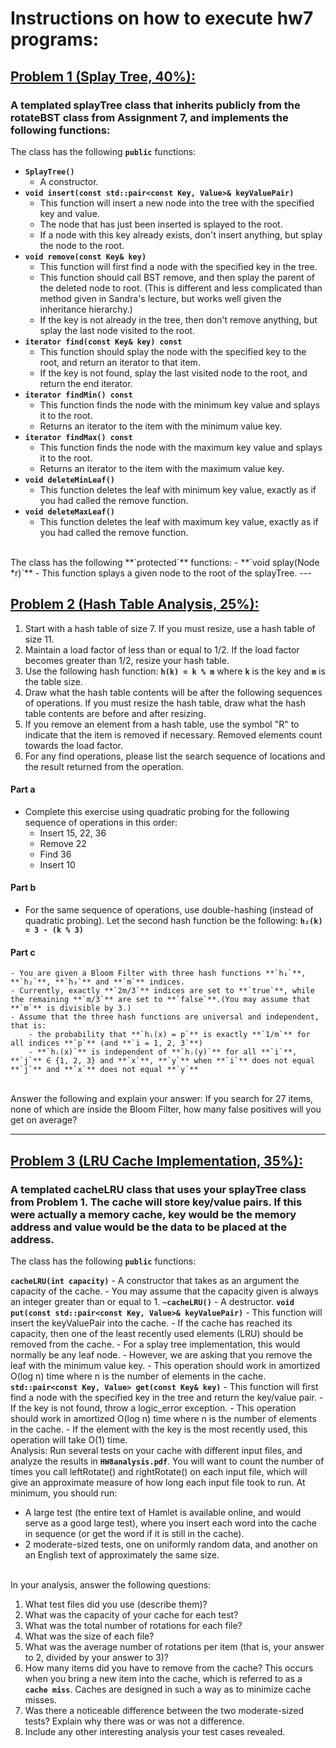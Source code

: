 # Instructions on how to execute hw7 programs:

## [Problem 1 (Splay Tree, 40%): ](splayTree.h)

### A templated splayTree class that inherits publicly from the rotateBST class from Assignment 7, and implements the following functions:

The class has the following **`public`** functions:
- **`SplayTree()`** 
	- A constructor.
- **`void insert(const std::pair<const Key, Value>& keyValuePair)`**
	- This function will insert a new node into the tree with the specified key and value. 
	- The node that has just been inserted is splayed to the root. 
	- If a node with this key already exists, don't insert anything, but splay the node to the root.
- **`void remove(const Key& key)`**
	- This function will first find a node with the specified key in the tree. 
	- This function should call BST remove, and then splay the parent of the deleted node to root. (This is different and less complicated than method given in Sandra's lecture, but works well given the inheritance hierarchy.) 
	- If the key is not already in the tree, then don't remove anything, but splay the last node visited to the root.
- **`iterator find(const Key& key) const`**
	- This function should splay the node with the specified key to the root, and return an iterator to that item. 
	- If the key is not found, splay the last visited node to the root, and return the end iterator.
- **`iterator findMin() const`**
	- This function finds the node with the minimum key value and splays it to the root. 
	- Returns an iterator to the item with the minimum value key.
- **`iterator findMax() const`**
	- This function finds the node with the maximum key value and splays it to the root. 
	- Returns an iterator to the item with the maximum value key.
- **`void deleteMinLeaf()`**
	- This function deletes the leaf with minimum key value, exactly as if you had called the remove function.
- **`void deleteMaxLeaf()`**
	- This function deletes the leaf with maximum key value, exactly as if you had called the remove function.
<br/>
The class has the following **`protected`** functions:
- **`void splay(Node<Key, Value> *r)`**
	- This function splays a given node to the root of the splayTree.
---

## [Problem 2 (Hash Table Analysis, 25%): ](HW8analysis.pdf)

1. Start with a hash table of size 7. If you must resize, use a hash table of size 11.
2. Maintain a load factor of less than or equal to 1/2. If the load factor becomes greater than 1/2, resize your hash table.
3. Use the following hash function: **`h(k) = k % m`** where **`k`** is the key and **`m`** is the table size.
4. Draw what the hash table contents will be after the following sequences of operations. If you must resize the hash table, draw what the hash table contents are before and after resizing.
5. If you remove an element from a hash table, use the symbol "R" to indicate that the item is removed if necessary. Removed elements count towards the load factor.
6. For any find operations, please list the search sequence of locations and the result returned from the operation.

#### Part a
- Complete this exercise using quadratic probing for the following sequence of operations in this order:
	- Insert 15, 22, 36
	- Remove 22
	- Find 36
	- Insert 10

#### Part b
- For the same sequence of operations, use double-hashing (instead of quadratic probing). Let the second hash function be the following: **`h₂(k) = 3 - (k % 3)`**

#### Part c
	- You are given a Bloom Filter with three hash functions **`h₁`**, **`h₂`**, **`h₃`** and **`m`** indices.
	- Currently, exactly **`2m/3`** indices are set to **`true`**, while the remaining **`m/3`** are set to **`false`**.(You may assume that **`m`** is divisible by 3.)
	- Assume that the three hash functions are universal and independent, that is:
		- the probability that **`hᵢ(x) = p`** is exactly **`1/m`** for all indices **`p`** (and **`i = 1, 2, 3`**)
		- **`hᵢ(x)`** is independent of **`hⱼ(y)`** for all **`i`**, **`j`** ∈ {1, 2, 3} and **`x`**, **`y`** when **`i`** does not equal **`j`** and **`x`** does not equal **`y`**
<br/>
Answer the following and explain your answer: If you search for 27 items, none of which are inside the Bloom Filter, how many false positives will you get on average?

---

## [Problem 3 (LRU Cache Implementation, 35%): ](cacheLRU.h)

### A templated cacheLRU class that uses your splayTree class from Problem 1. The cache will store key/value pairs. If this were actually a memory cache, key would be the memory address and value would be the data to be placed at the address.

The class has the following **`public`** functions:

**`cacheLRU(int capacity)`**
	- A constructor that takes as an argument the capacity of the cache. 
	- You may assume that the capacity given is always an integer greater than or equal to 1.
**`~cacheLRU()`**
	- A destructor.
**`void put(const std::pair<const Key, Value>& keyValuePair)`** 
	- This function will insert the keyValuePair into the cache. 
	- If the cache has reached its capacity, then one of the least recently used elements (LRU) should be removed from the cache. 
	- For a splay tree implementation, this would normally be any leaf node. 
	- However, we are asking that you remove the leaf with the minimum value key. 
	- This operation should work in amortized O(log n) time where n is the number of elements in the cache.
**`std::pair<const Key, Value> get(const Key& key)`**
	- This function will first find a node with the specified key in the tree and return the key/value pair. 
	- If the key is not found, throw a logic_error exception. 
	- This operation should work in amortized O(log n) time where n is the number of elements in the cache. 
	- If the element with the key is the most recently used, this operation will take O(1) time.
<br/>
Analysis:
Run several tests on your cache with different input files, and analyze the results in **`HW8analysis.pdf`**. You will want to count the number of times you call leftRotate() and rightRotate() on each input file, which will give an approximate measure of how long each input file took to run. At minimum, you should run:

- A large test (the entire text of Hamlet is available online, and would serve as a good large test), where you insert each word into the cache in sequence (or get the word if it is still in the cache).
- 2 moderate-sized tests, one on uniformly random data, and another on an English text of approximately the same size.
<br/>
In your analysis, answer the following questions:

1. What test files did you use (describe them)?
2. What was the capacity of your cache for each test?
3. What was the total number of rotations for each file?
4. What was the size of each file?
5. What was the average number of rotations per item (that is, your answer to 2, divided by your answer to 3)?
6. How many items did you have to remove from the cache? This occurs when you bring a new item into the cache, which is referred to as a **`cache miss`**. Caches are designed in such a way as to minimize cache misses.
7. Was there a noticeable difference between the two moderate-sized tests? Explain why there was or was not a difference.
8. Include any other interesting analysis your test cases revealed.